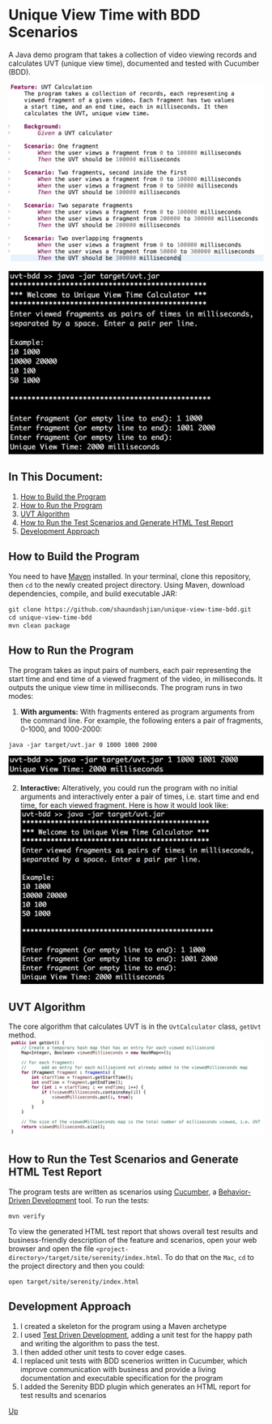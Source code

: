 # Unique View Time with BDD Scenarios
A Java demo program that takes a collection of video viewing records and calculates UVT (unique view time), documented and tested with Cucumber (BDD).

![alt text](images/feature.png "Feature")

![alt text](images/run-with-no-arguments.png "Run")

## In This Document:
1. [How to Build the Program](#how-to-build-the-program)
2. [How to Run the Program](#how-to-run-the-program)
3. [UVT Algorithm](#uvt-algorithm)
4. [How to Run the Test Scenarios and Generate HTML Test Report](#how-to-run-the-test-scenarios-and-generate-html-test-report)
5. [Development Approach](#development-appraoch)

## How to Build the Program
You need to have [Maven](https://maven.apache.org/install.html) installed. In your terminal, clone this repository, then `cd` to the newly created project directory. Using Maven, download dependencies, compile, and build executable JAR:
```console
git clone https://github.com/shaundashjian/unique-view-time-bdd.git
cd unique-view-time-bdd
mvn clean package
```

## How to Run the Program
The program takes as input pairs of numbers, each pair representing the start time and end time of a viewed fragment of the video, in milliseconds. It outputs the unique view time in milliseconds. The program runs in two modes:
1. **With arguments:** With fragments entered as program arguments from the command line. For example, the following enters a pair of fragments, 0-1000, and 1000-2000:
```console
java -jar target/uvt.jar 0 1000 1000 2000
```
![alt text](images/run-with-arguments.png "Run with arguments")

2. **Interactive:** Alteratively, you could run the program with no initial arguments and interactively enter a pair of times, i.e. start time and end time, for each viewed fragment. Here is how it would look like:
![alt text](images/run-with-no-arguments.png "Run interactively")

## UVT Algorithm
The core algorithm that calculates UVT is in the `UvtCalculator` class, `getUvt` method. 
![alt text](images/uvt-algorithm.png "UVT Algorithm")

## How to Run the Test Scenarios and Generate HTML Test Report
The program tests are written as scenarios using [Cucumber](https://cucumber.io), a [Behavior-Driven Development](https://en.wikipedia.org/wiki/Behavior-driven_development) tool. To run the tests: 
```console
mvn verify
```
To view the generated HTML test report that shows overall test results and business-friendly description of the feature and scenarios, open your web browser and open the file `<project-directory>/target/site/serenity/index.html`. To do that on the `Mac`, `cd` to the project directory and then you could:
```console
open target/site/serenity/index.html
```

## Development Approach
1. I created a skeleton for the program using a Maven archetype
2. I used [Test Driven Development](https://en.wikipedia.org/wiki/Test-driven_development), adding a unit test for the happy path and writing the algorithm to pass the test.
3. I then added other unit tests to cover edge cases.
4. I replaced unit tests with BDD scenerios written in Cucumber, which improve communication with business and provide a living documentation and executable specification for the program
5. I added the Serenity BDD plugin which generates an HTML report for test results and scenarios

[Up](README.md)
